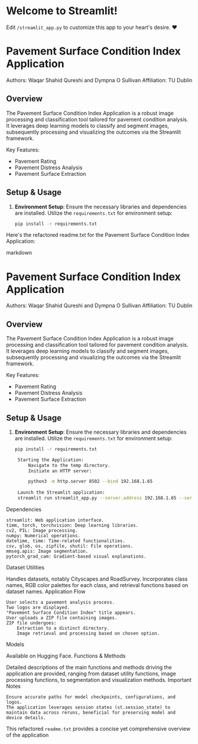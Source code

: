 # Welcome to Streamlit!

Edit `/streamlit_app.py` to customize this app to your heart's desire. :heart:

Pavement Surface Condition Index Application
=============================================

Authors: Waqar Shahid Qureshi and Dympna O Sullivan
Affiliation: TU Dublin

Overview
--------
The Pavement Surface Condition Index Application is a robust image processing and classification tool tailored for pavement condition analysis. It leverages deep learning models to classify and segment images, subsequently processing and visualizing the outcomes via the Streamlit framework.

Key Features:
- Pavement Rating
- Pavement Distress Analysis
- Pavement Surface Extraction

Setup & Usage
-------------
1. **Environment Setup**:
   Ensure the necessary libraries and dependencies are installed. Utilize the `requirements.txt` for environment setup:
   ```bash
   pip install -r requirements.txt

Here's the refactored readme.txt for the Pavement Surface Condition Index Application:

markdown

Pavement Surface Condition Index Application
=============================================

Authors: Waqar Shahid Qureshi and Dympna O Sullivan
Affiliation: TU Dublin

Overview
--------
The Pavement Surface Condition Index Application is a robust image processing and classification tool tailored for pavement condition analysis. It leverages deep learning models to classify and segment images, subsequently processing and visualizing the outcomes via the Streamlit framework.

Key Features:
- Pavement Rating
- Pavement Distress Analysis
- Pavement Surface Extraction

Setup & Usage
-------------
1. **Environment Setup**:
   Ensure the necessary libraries and dependencies are installed. Utilize the `requirements.txt` for environment setup:
   ```bash
   pip install -r requirements.txt

    Starting the Application:
        Navigate to the temp directory.
        Initiate an HTTP server:

        python3 -m http.server 8502 --bind 192.168.1.65
    
    Launch the Streamlit application:
    streamlit run streamlit_app.py --server.address 192.168.1.65 --server.port 8501
Dependencies

    streamlit: Web application interface.
    timm, torch, torchvision: Deep learning libraries.
    cv2, PIL: Image processing.
    numpy: Numerical operations.
    datetime, time: Time-related functionalities.
    csv, glob, os, zipfile, shutil: File operations.
    mmseg.apis: Image segmentation.
    pytorch_grad_cam: Gradient-based visual explanations.

Dataset Utilities

Handles datasets, notably Cityscapes and RoadSurvey. Incorporates class names, RGB color palettes for each class, and retrieval functions based on dataset names.
Application Flow

    User selects a pavement analysis process.
    Two logos are displayed.
    "Pavement Surface Condition Index" title appears.
    User uploads a ZIP file containing images.
    ZIP file undergoes:
        Extraction to a distinct directory.
        Image retrieval and processing based on chosen option.

Models

Available on Hugging Face.
Functions & Methods

Detailed descriptions of the main functions and methods driving the application are provided, ranging from dataset utility functions, image processing functions, to segmentation and visualization methods.
Important Notes

    Ensure accurate paths for model checkpoints, configurations, and logos.
    The application leverages session states (st.session_state) to maintain data across reruns, beneficial for preserving model and device details.


This refactored `readme.txt` provides a concise yet comprehensive overview of the application




